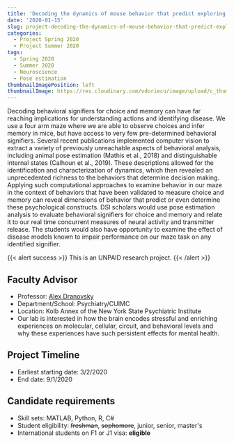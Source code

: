 ```yaml
---
title: 'Decoding the dynamics of mouse behavior that predict exploring and remembering'
date: '2020-01-15'
slug: project-decoding-the-dynamics-of-mouse-behavior-that-predict-exploring-and-remembering
categories:
  - Project Spring 2020
  - Project Summer 2020
tags:
  - Spring 2020
  - Summer 2020
  - Neuroscience
  - Pose estimation
thumbnailImagePosition: left
thumbnailImage: https://res.cloudinary.com/vdoriecu/image/upload/c_thumb,g_east,h_200,w_200,y_200/v1579387968/mouse_pose_e2yjyn.png
---
```

Decoding behavioral signifiers for choice and memory can have far reaching implications for understanding actions and identifying disease. We use a four arm maze where we are able to observe choices and infer memory in mice, but have access to very few pre-determined behavioral signifiers. Several recent publications implemented computer vision to extract a variety of previously unreachable aspects of behavioral analysis, including animal pose estimation (Mathis et al., 2018) and distinguishable internal states (Calhoun et al., 2019). These descriptions allowed for the identification and characterization of dynamics, which then revealed an unprecedented richness to the behaviors that determine decision making. Applying such computational approaches to examine behavior in our maze in the context of behaviors that have been validated to measure choice and memory can reveal dimensions of behavior that predict or even determine these psychological constructs. DSI scholars would use pose estimation analysis to evaluate behavioral signifiers for choice and memory and relate it to our real time concurrent measures of neural activity and transmitter release. The students would also have opportunity to examine the effect of disease models known to impair performance on our maze task on any identified signifier.

<!--more-->

{{< alert success >}}
This is an UNPAID research project.
{{< /alert >}}

## Faculty Advisor
+ Professor: [Alex Dranovsky](https://neuroscience.columbia.edu/profile/alexdranovsky)
+ Department/School: Psychiatry/CUIMC
+ Location: Kolb Annex of the New York State Psychiatric Institute
+ Our lab is interested in how the brain encodes stressful and enriching experiences on molecular, cellular, circuit, and behavioral levels and why these experiences have such persistent effects for mental health. 

## Project Timeline
+ Earliest starting date: 3/2/2020
+ End date: 9/1/2020

## Candidate requirements
+ Skill sets: MATLAB, Python, R, C#
+ Student eligibility: ~~freshman~~, ~~sophomore~~, junior, senior, master's
+ International students on F1 or J1 visa: **eligible**

